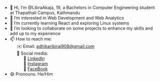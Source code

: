 - 👋 Hi, I’m @LibraAkaja, 19, a Bachelors in Computer Engineering student at Thapathali Campus, Kathmandu  
- 👀 I’m interested in Web Development and Web Analytics
- 🌱 I’m currently learning React and exploring Linux systems
- 💞️ I’m looking to collaborate on some projects to enhance my skills and add up to my experience
- 📫 How to reach me:<br>
  &emsp;&nbsp;&nbsp;✉️ Email: [adhikaribiraj908@gmail.com](mailto:adhikaribiraj908@gmail.com)<br>
  &emsp;&nbsp;&nbsp;📱 Social media:<br>
  &emsp;&nbsp;&nbsp;&emsp;&nbsp;&nbsp;💼 [LinkedIn](https://www.linkedin.com/in/biraj-adhikari-86005b352)<br>
  &emsp;&nbsp;&nbsp;&emsp;&nbsp;&nbsp;📸 [Instagram](https://www.instagram.com/birajadhikari908/)<br>
  &emsp;&nbsp;&nbsp;&emsp;&nbsp;&nbsp;📘 [FaceBook](https://www.facebook.com/biraj.adhikari.39750)
- 😄 Pronouns: He/Him
